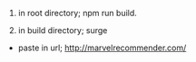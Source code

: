 1. in root directory;
npm run build.

2. in build directory;
surge

- paste in url;
http://marvelrecommender.com/
